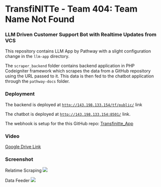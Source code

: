 # TransfiNITTe - Team 404: Team Name Not Found

### LLM Driven Customer Support Bot with Realtime Updates from VCS

This repository contains LLM App by Pathway with a slight configuration change in the `llm-app` directory.

The `scraper_backend` folder contains backend application in PHP Codeigniter framework which scrapes the data from a GitHub repository using the URL passed to it. This data is then fed to the chatbot application through the `pathway-docs` folder.

### Deployment

The backend is deployed at [`http://143.198.133.154/tf/public/`](http://143.198.133.154/tf/public/) link

The chatbot is deployed at [`http://143.198.133.154:8501/`](`http://143.198.133.154:8501/`) link.

The webhook is setup for the this GitHub repo: [Transfinitte_App](https://github.com/atiabjobayer/Transfinitte_App)

### Video

[Google Drive Link](https://drive.google.com/drive/folders/1ZFGbSKBp9MqXjNQRBojGsBQcPSFEiVKA?usp=sharing)

### Screenshot

Relatime Scraping
![](https://i.imgur.com/FGD5ZkZ.jpg)

Data Feeder
![](https://i.imgur.com/hV4FI2d.png)
